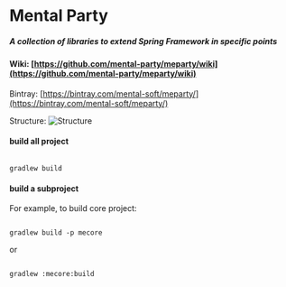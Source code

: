 # Mental Party
##### A collection of libraries to extend Spring Framework in specific points

#### Wiki: [https://github.com/mental-party/meparty/wiki](https://github.com/mental-party/meparty/wiki)

Bintray: [https://bintray.com/mental-soft/meparty/](https://bintray.com/mental-soft/meparty/)

Structure: 
![Structure](https://raw.githubusercontent.com/mental-party/meparty/master/readme-asset/structure.png "Structure")


#### build all project
<code>
gradlew build
</code>

#### build a subproject

For example, to build core project:

<code>
gradlew build -p mecore
</code>

or

<code>
gradlew :mecore:build
</code>
